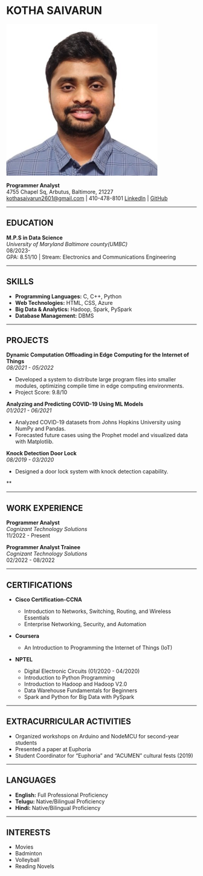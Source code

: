 # KOTHA SAIVARUN

![Headshot](Headshot.jpeg)

**Programmer Analyst**  
4755 Chapel Sq, Arbutus, Baltimore, 21227  
[kothasaivarun2601@gmail.com](mailto:kothasaivarun2601@gmail.com) | 410-478-8101 
[LinkedIn](https://linkedin.com/in/kotha-saivarun-bab4791b0) | [GitHub](https://github.com/varunsai2601)

---

## EDUCATION

**M.P.S in Data Science**  
_University of Maryland Baltimore county(UMBC)_  
08/2023-  
GPA: 8.51/10 | Stream: Electronics and Communications Engineering


---

## SKILLS

- **Programming Languages:** C, C++, Python
- **Web Technologies:** HTML, CSS, Azure
- **Big Data & Analytics:** Hadoop, Spark, PySpark
- **Database Management:** DBMS

---

## PROJECTS

**Dynamic Computation Offloading in Edge Computing for the Internet of Things**  
_08/2021 - 05/2022_  
- Developed a system to distribute large program files into smaller modules, optimizing compile time in edge computing environments.  
- Project Score: 9.8/10

**Analyzing and Predicting COVID-19 Using ML Models**  
_01/2021 - 06/2021_  
- Analyzed COVID-19 datasets from Johns Hopkins University using NumPy and Pandas.  
- Forecasted future cases using the Prophet model and visualized data with Matplotlib.

**Knock Detection Door Lock**  
_08/2019 - 03/2020_  
- Designed a door lock system with knock detection capability.

**

---

## WORK EXPERIENCE

**Programmer Analyst**  
_Cognizant Technology Solutions_  
11/2022 - Present

**Programmer Analyst Trainee**  
_Cognizant Technology Solutions_  
02/2022 - 08/2022

---

## CERTIFICATIONS

- **Cisco Certification-CCNA**  
  - Introduction to Networks, Switching, Routing, and Wireless Essentials  
  - Enterprise Networking, Security, and Automation

- **Coursera**  
  - An Introduction to Programming the Internet of Things (IoT)

- **NPTEL**  
  - Digital Electronic Circuits (01/2020 - 04/2020)  
  - Introduction to Python Programming  
  - Introduction to Hadoop and Hadoop V2.0  
  - Data Warehouse Fundamentals for Beginners  
  - Spark and Python for Big Data with PySpark

---

## EXTRACURRICULAR ACTIVITIES

- Organized workshops on Arduino and NodeMCU for second-year students
- Presented a paper at Euphoria
- Student Coordinator for “Euphoria” and “ACUMEN” cultural fests (2019)

---

## LANGUAGES

- **English:** Full Professional Proficiency
- **Telugu:** Native/Bilingual Proficiency
- **Hindi:** Native/Bilingual Proficiency

---

## INTERESTS

- Movies
- Badminton
- Volleyball
- Reading Novels

